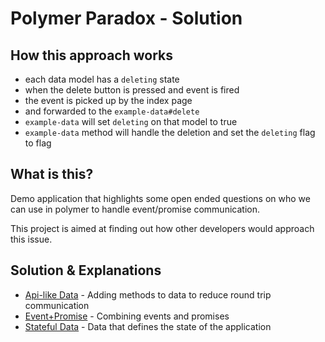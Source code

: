 # Polymer Paradox - Solution

## How this approach works

- each data model has a `deleting` state
- when the delete button is pressed and event is fired
- the event is picked up by the index page
- and forwarded to the `example-data#delete`
- `example-data` will set `deleting` on that model to true
- `example-data` method will handle the deletion and set the `deleting` flag to flag


## What is this?

Demo application that highlights some open ended questions on who we can use in polymer to handle event/promise communication.

This project is aimed at finding out how other developers would approach this issue.


## Solution & Explanations

- [Api-like Data](https://github.com/filaraujo/polymer-paradox/tree/solution/api-like-data) - Adding methods to data to reduce round trip communication
- [Event+Promise](https://github.com/filaraujo/polymer-paradox/tree/solution/event%2Bpromise) - Combining events and promises
- [Stateful Data](https://github.com/filaraujo/polymer-paradox/tree/solution/stateful-data) - Data that defines the state of the application
